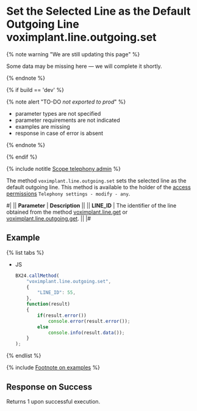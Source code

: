 # Set the Selected Line as the Default Outgoing Line voximplant.line.outgoing.set

{% note warning "We are still updating this page" %}

Some data may be missing here — we will complete it shortly.

{% endnote %}

{% if build == 'dev' %}

{% note alert "TO-DO _not exported to prod_" %}

- parameter types are not specified
- parameter requirements are not indicated
- examples are missing
- response in case of error is absent

{% endnote %}

{% endif %}

{% include notitle [Scope telephony admin](../../_includes/scope-telephony-admin.md) %}

The method `voximplant.line.outgoing.set` sets the selected line as the default outgoing line. This method is available to the holder of the [access permissions](https://helpdesk.bitrix24.com/open/18216960/) `Telephony settings - modify - any`.

#|
|| **Parameter** | **Description** ||
|| **LINE_ID** | The identifier of the line obtained from the method [voximplant.line.get](voximplant-line-get.md) or [voximplant.line.outgoing.get](voximplant-line-outgoing-get.md). ||
|#

## Example

{% list tabs %}

- JS

    ```js
    BX24.callMethod(
        "voximplant.line.outgoing.set",
        {
            "LINE_ID": 55,
        },
        function(result)
        {
            if(result.error())
                console.error(result.error());
            else
                console.info(result.data());
        }
    );
    ```

{% endlist %}

{% include [Footnote on examples](../../../../_includes/examples.md) %}

## Response on Success

Returns 1 upon successful execution.